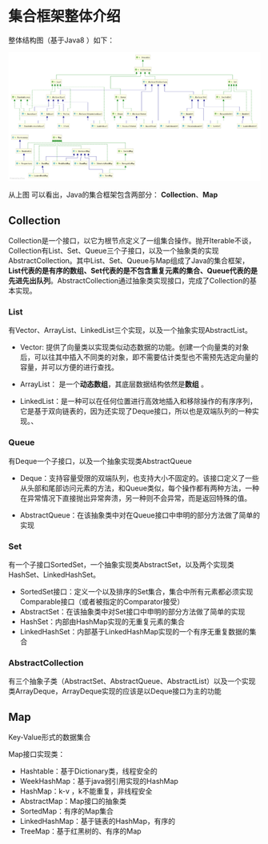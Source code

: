 # 集合框架整体介绍

整体结构图（基于Java8 ）如下：

![整体架构图](UtilCollection.png)

从上图 可以看出，Java的集合框架包含两部分： **Collection**、**Map**

## Collection

Collection是一个接口，以它为根节点定义了一组集合操作。抛开Iterable不谈，Collection有List、Set、Queue三个子接口，以及一个抽象类的实现AbstractCollection。其中List、Set、Queue与Map组成了Java的集合框架，**List代表的是有序的数组、Set代表的是不包含重复元素的集合、Queue代表的是先进先出队列**。AbstractCollection通过抽象类实现接口，完成了Collection的基本实现。 

### List

有Vector、ArrayList、LinkedList三个实现，以及一个抽象实现AbstractList。

- Vector: 提供了向量类以实现类似动态数据的功能。创建一个向量类的对象后，可以往其中插入不同类的对象，即不需要估计类型也不需预先选定向量的容量，并可以方便的进行查找。

- ArrayList： 是一个**动态数组**，其底层数据结构依然是**数组** 。

- LinkedList：是一种可以在任何位置进行高效地插入和移除操作的有序序列，它是基于双向链表的，因为还实现了Deque接口，所以也是双端队列的一种实现。、

### Queue

有Deque一个子接口，以及一个抽象实现类AbstractQueue

- Deque：支持容量受限的双端队列，也支持大小不固定的。该接口定义了一些从头部和尾部访问元素的方法，和Queue类似，每个操作都有两种方法，一种在异常情况下直接抛出异常奔溃，另一种则不会异常，而是返回特殊的值。

- AbstractQueue：在该抽象类中对在Queue接口中申明的部分方法做了简单的实现

### Set

有一个子接口SortedSet，一个抽象实现类AbstractSet，以及两个实现类HashSet、LinkedHashSet。

- SortedSet接口：定义一个以及排序的Set集合，集合中所有元素都必须实现Comparable接口（或者被指定的Comparator接受）
- AbstractSet：在该抽象类中对Set接口中申明的部分方法做了简单的实现
- HashSet：内部由HashMap实现的无重复元素的集合
- LinkedHashSet：内部基于LinkedHashMap实现的一个有序无重复数据的集合
### AbstractCollection

有三个抽象子类（AbstractSet、AbstractQueue、AbstractList）以及一个实现类ArrayDeque，ArrayDeque实现的应该是以Deque接口为主的功能

## Map

Key-Value形式的数据集合

Map接口实现类：

- Hashtable：基于Dictionary类，线程安全的
- WeekHashMap：基于java弱引用实现的HashMap
- HashMap：k-v ，k不能重复，非线程安全
- AbstractMap：Map接口的抽象类
- SortedMap：有序的Map集合
- LinkedHashMap：基于链表的HashMap，有序的
- TreeMap：基于红黑树的、有序的Map